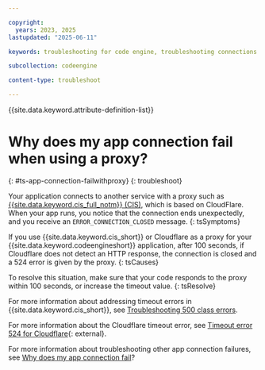 ```yaml
---

copyright:
  years: 2023, 2025
lastupdated: "2025-06-11"

keywords: troubleshooting for code engine, troubleshooting connections in code engine, tips for app connections in code engine, debugging connections in code engine, app connectivity and code engine, app connection fails with proxy

subcollection: codeengine

content-type: troubleshoot

---
```


{{site.data.keyword.attribute-definition-list}}

# Why does my app connection fail when using a proxy?
{: #ts-app-connection-failwithproxy}
{: troubleshoot}

Your application connects to another service with a proxy such as [{{site.data.keyword.cis_full_notm}} (CIS)](/docs/cis?topic=cis-getting-started), which is based on CloudFlare. When your app runs, you notice that the connection ends unexpectedly, and you receive an `ERROR_CONNECTION_CLOSED` message. 
{: tsSymptoms}



If you use {{site.data.keyword.cis_short}} or Cloudflare as a proxy for your {{site.data.keyword.codeengineshort}} application, after 100 seconds, if Cloudflare does not detect an HTTP response, the connection is closed and a 524 error is given by the proxy.
{: tsCauses}


To resolve this situation, make sure that your code responds to the proxy within 100 seconds, or increase the timeout value.
{: tsResolve}

For more information about addressing timeout errors in {{site.data.keyword.cis_short}}, see [Troubleshooting 500 class errors](/docs/cis?topic=cis-html-5xx-errors). 

For more information about the Cloudflare timeout error, see [Timeout error 524 for Cloudflare](https://developers.cloudflare.com/support/troubleshooting/http-status-codes/cloudflare-5xx-errors/#error-524-a-timeout-occurred){: external}. 


For more information about troubleshooting other app connection failures, see [Why does my app connection fail](/docs/codeengine?topic=codeengine-ts-app-connection-fail)?
